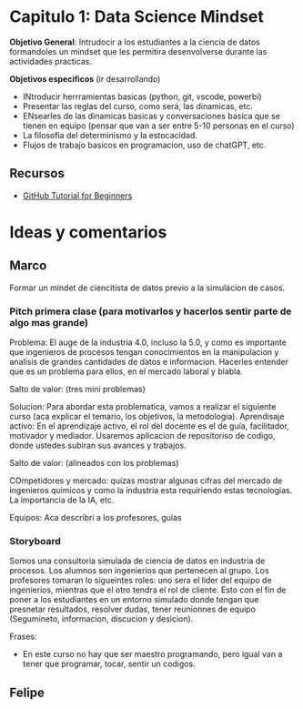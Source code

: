 # Capitulo 1: Data Science Mindset
**Objetivo General**: Intrudocir a los estudiantes a la ciencia de datos formandoles un mindset que les permitira desenvolverse durante las actividades practicas. 

**Objetivos especificos**  (ir desarrollando)
- INtroducir herrramientas basicas (python, git, vscode, powerbi)
- Presentar las reglas del curso, como será, las dinamicas, etc.
- ENsearles de las dinamicas basicas y conversaciones basica que se tienen en equipo (pensar que van a ser entre 5-10 personas en el curso)
- La filosofia del determinismo y la estocacidad.
- Flujos de trabajo basicos en programacion, uso de chatGPT, etc.


## Recursos 
- [GitHub Tutorial for Beginners](https://www.youtube.com/watch?v=3RjQznt-8kE&list=PL4cUxeGkcC9goXbgTDQ0n_4TBzOO0ocPR)

# Ideas y comentarios 
## Marco
Formar un mindet de ciencitista de datos previo a la simulacion de casos.

### Pitch primera clase (para motivarlos y hacerlos sentir parte de algo mas grande)
Problema: El auge de la industria 4.0, incluso la 5.0, y como es importante que ingenieros de procesos tengan conocimientos
en la manipulacion y analisis de grandes cantidades de datos e informacion. Hacerles entender que es un problema para ellos, en el mercado laboral y blabla.

Salto de valor: (tres mini problemas)

Solucion: Para abordar esta problematica, vamos a realizar el siguiente curso (aca explicar el temario, los objetivos, la metodologia).
    Aprendisaje activo: En el aprendizaje activo, el rol del docente es el de guía, facilitador, motivador y mediador. 
    Usaremos aplicacion de repositoriso de codigo, donde ustedes subiran sus avances y trabajos. 

Salto de valor: (alineados con los problemas)

COmpetidores y mercado: quizas mostrar algunas cifras del mercado de ingenieros quimicos y como la industria esta requiriendo estas tecnologias.
La importancia de la IA, etc.

Equipos: Aca describri a los profesores, guias 



### Storyboard

Somos una consultoria simulada de ciencia de datos en industria de procesos. Los alumnos son ingenierios que pertenecen al grupo. Los profesores tomaran lo sigueintes roles: uno sera el lider del equipo de ingenierios, mientras que el otro tendra el rol de cliente. Esto con el fin de poner a los estudiantes en un entorno simulado donde tengan que presnetar resultados, resolver dudas, tener reunionnes de equipo (Segumineto, informacion, discucion y desicion). 

Frases:
- En este curso no hay que ser maestro programando, pero igual van a tener que programar, tocar, sentir un codigos. 

## Felipe